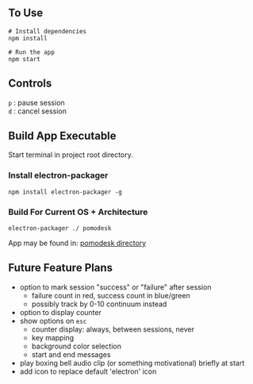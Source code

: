 ## To Use
```
# Install dependencies
npm install

# Run the app
npm start
```
## Controls
`p` : pause session  
`d` : cancel session

## Build App Executable
Start terminal in project root directory.
### Install electron-packager
`npm install electron-packager -g`
### Build For Current OS + Architecture
`electron-packager ./ pomodesk`

App may be found in: [pomodesk directory](./pomodesk-darwin-x64)

## Future Feature Plans
- option to mark session "success" or "failure" after session
    - failure count in red, success count in blue/green
    - possibly track by 0-10 continuum instead
- option to display counter
- show options on `esc`
    - counter display: always, between sessions, never
    - key mapping
    - background color selection
    - start and end messages
- play boxing bell audio clip (or something motivational) briefly at start
- add icon to replace default 'electron' icon